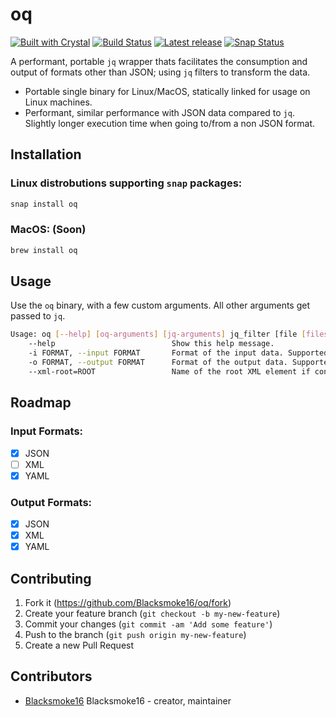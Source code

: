 # oq

[![Built with Crystal](https://img.shields.io/badge/built%20with-crystal-000000.svg?style=flat-square)](https://crystal-lang.org/)
[![Build Status](https://travis-ci.org/Blacksmoke16/oq.svg?branch=master)](https://travis-ci.org/Blacksmoke16/oq)
[![Latest release](https://img.shields.io/github/release/Blacksmoke16/oq.svg?style=flat-square)](https://github.com/Blacksmoke16/oq/releases)
[![Snap Status](https://build.snapcraft.io/badge/Blacksmoke16/oq.svg)](https://build.snapcraft.io/user/Blacksmoke16/oq)

A performant, portable `jq` wrapper thats facilitates the consumption and output of formats other than JSON; using `jq` filters to transform the data.

* Portable single binary for Linux/MacOS, statically linked for usage on Linux machines.
* Performant, similar performance with JSON data compared to `jq`.  Slightly longer execution time when going to/from a non JSON format.

## Installation

### Linux distrobutions supporting `snap` packages:

```bash
snap install oq
```

### MacOS: (Soon)

```bash
brew install oq
```

## Usage

Use the `oq` binary, with a few custom arguments.  All other arguments get passed to `jq`.

```bash
Usage: oq [--help] [oq-arguments] [jq-arguments] jq_filter [file [files...]]
    --help                          Show this help message.
    -i FORMAT, --input FORMAT       Format of the input data. Supported formats: json, yaml, xml.
    -o FORMAT, --output FORMAT      Format of the output data. Supported formats: json, yaml, xml.
    --xml-root=ROOT                 Name of the root XML element if converting to XML.
```

## Roadmap

### Input Formats:

- [x] JSON
- [ ] XML
- [x] YAML

### Output Formats:

- [x] JSON
- [x] XML
- [x] YAML

## Contributing

1. Fork it (<https://github.com/Blacksmoke16/oq/fork>)
2. Create your feature branch (`git checkout -b my-new-feature`)
3. Commit your changes (`git commit -am 'Add some feature'`)
4. Push to the branch (`git push origin my-new-feature`)
5. Create a new Pull Request

## Contributors

- [Blacksmoke16](https://github.com/Blacksmoke16) Blacksmoke16 - creator, maintainer
